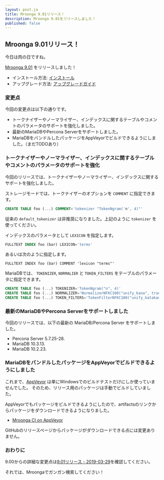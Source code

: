 ```yaml
---
layout: post.ja
title: Mroonga 9.01リリース！
description: Mroonga 9.01をリリースしました！
published: false
---
```


## Mroonga 9.01リリース！

今日は肉の日ですね。

[Mroonga 9.01](/ja/docs/news.html#release-9-01) をリリースしました！

* インストール方法: [インストール](/ja/docs/install.html)
* アップグレード方法: [アップグレードガイド](/ja/docs/upgrade.html)

### 変更点

今回の変更点は以下の通りです。

  * トークナイザーやノーマライザー、インデックスに関するテーブルやコメントのパラメータのサポートを強化しました。
  * 最新のMariaDBやPercona Serverをサポートしました。
  * MariaDBをバンドルしたパッケージをAppVeyorでビルドできるようにしました。（まだTODOあり）

### トークナイザーやノーマライザー、インデックスに関するテーブルやコメントのパラメータのサポートを強化

今回のリリースでは、トークナイザーやノーマライザー、インデックスに関するサポートを強化しました。

ストレージモードでは、トークナイザーのオプションを `COMMENT` に指定できます。

```sql
CREATE TABLE foo (...) COMMENT='tokenizer "TokenNgram('n', 4)"'
```

従来の `default_tokenizer` は非推奨になりました。上記のように `tokenizer` を使ってください。

インデックスのパラメータとして `LEXICON` を指定します。

```sql
FULLTEXT INDEX foo (bar) LEXICON='terms'
```

あるいは次のように指定します。

```
FULLTEXT INDEX foo (bar) COMMENT 'lexicon "terms"'
```

MariaDBでは、 `TOKENIZER`, `NORMALIER` と `TOKEN_FILTERS` をテーブルのパラメータに指定できます。

```sql
CREATE TABLE foo (...) TOKENIZER='TokenNgram("n", 4)'
CREATE TABLE foo (...) NORMALIZER='NormalizerNFKC100("unify_kana", true)'
CREATE TABLE foo (...) TOKEN_FILTERS='TokenFilterNFKC100("unify_katakana_v_sounds", true)'
```


### 最新のMariaDBやPercona Serverをサポートしました

今回のリリースでは、以下の最新の MariaDB/Percona Server をサポートしました。

* Percona Server 5.7.25-28.
* MariaDB 10.3.13.
* MariaDB 10.2.23.

### MariaDBをバンドルしたパッケージをAppVeyorでビルドできるようにしました

これまで、[AppVeyor](https://www.appveyor.com/) は単にWindowsでのビルドテストだけにしか使っていませんでした。
そのため、リリース用のパッケージは手動でビルドしていました。

AppVeyorでもパッケージをビルドできるようにしたので、artifactsのリンクからパッケージをダウンロードできるようになりました。

* [Mroonga CI on AppVeyor](https://ci.appveyor.com/project/groonga/mroonga)

GitHubのリリースページからパッケージがダウンロードできる点には変更ありません。

### おわりに

9.00からの詳細な変更点は[9.01リリース - 2019-03-29](/ja/docs/news.html#release-9-01)を確認してください。

それでは、Mroongaでガンガン検索してください！
